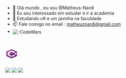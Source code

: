 - 👋 Olá mundo , eu sou @Matheus-Nardi
- 👀 Eu sou interessado em estudar e ir à academia 
- 🌱 Estudando c# e um javinha na faculdade
- 📫 Fale comigo no email : matheuznardi@gmail.com
- <img align="center" alt="-CodeWars" height="auto" width="auto" src="https://www.codewars.com/users/Matheus-Nardi/badges/large">
##
<div style="display: inline_block"><br>
 <img align="center" alt="-Csharp" height="30" width="40" src="https://raw.githubusercontent.com/devicons/devicon/master/icons/csharp/csharp-original.svg">

</div>

##
 <a href = "matheuznardi@gmail.com"><img src="https://img.shields.io/badge/-Gmail-%23333?style=for-the-badge&logo=gmail&logoColor=white" target="_blank"></a>
 <a href="https://instagram.com/matheus_nardii" target="_blank"><img src="https://img.shields.io/badge/-Instagram-%23E4405F?style=for-the-badge&logo=instagram&logoColor=white" target="_blank"></a>
 <a href="https://www.linkedin.com/in/matheus-nardi-038169281" target="_blank"><img src="https://img.shields.io/badge/-LinkedIn-%230077B5?style=for-the-badge&logo=linkedin&logoColor=white" target="_blank"></a>


